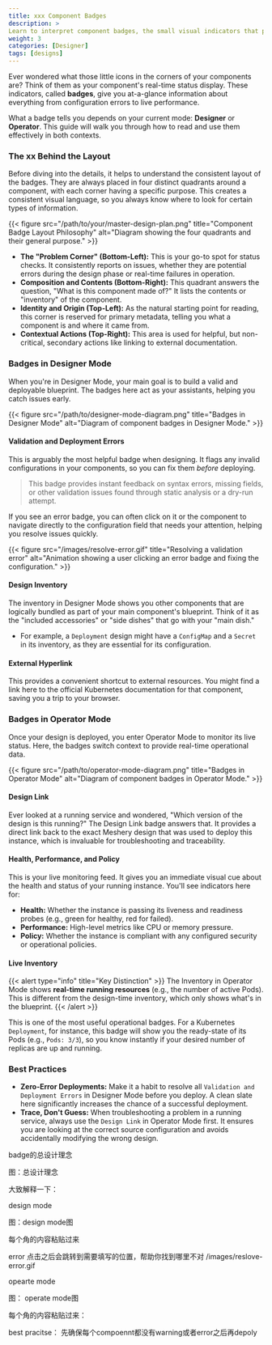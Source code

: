 ```yaml
---
title: xxx Component Badges
description: >
Learn to interpret component badges, the small visual indicators that provide at-a-glance information about a component's status in both Designer and Operator modes.
weight: 3
categories: [Designer]
tags: [designs]
---
```


Ever wondered what those little icons in the corners of your components are? Think of them as your component's real-time status display. These indicators, called **badges**, give you at-a-glance information about everything from configuration errors to live performance.

What a badge tells you depends on your current mode: **Designer** or **Operator**. This guide will walk you through how to read and use them effectively in both contexts.

### The xx Behind the Layout

Before diving into the details, it helps to understand the consistent layout of the badges. They are always placed in four distinct quadrants around a component, with each corner having a specific purpose. This creates a consistent visual language, so you always know where to look for certain types of information.

{{< figure src="/path/to/your/master-design-plan.png" title="Component Badge Layout Philosophy" alt="Diagram showing the four quadrants and their general purpose." >}}

- **The "Problem Corner" (Bottom-Left):** This is your go-to spot for status checks. It consistently reports on issues, whether they are potential errors during the design phase or real-time failures in operation.
- **Composition and Contents (Bottom-Right):** This quadrant answers the question, "What is this component made of?" It lists the contents or "inventory" of the component.
- **Identity and Origin (Top-Left):** As the natural starting point for reading, this corner is reserved for primary metadata, telling you what a component is and where it came from.
- **Contextual Actions (Top-Right):** This area is used for helpful, but non-critical, secondary actions like linking to external documentation.

### Badges in Designer Mode

When you're in Designer Mode, your main goal is to build a valid and deployable blueprint. The badges here act as your assistants, helping you catch issues early.

{{< figure src="/path/to/designer-mode-diagram.png" title="Badges in Designer Mode" alt="Diagram of component badges in Designer Mode." >}}

#### Validation and Deployment Errors

This is arguably the most helpful badge when designing. It flags any invalid configurations in your components, so you can fix them *before* deploying.

> This badge provides instant feedback on syntax errors, missing fields, or other validation issues found through static analysis or a dry-run attempt.

If you see an error badge, you can often click on it or the component to navigate directly to the configuration field that needs your attention, helping you resolve issues quickly.

{{< figure src="/images/resolve-error.gif" title="Resolving a validation error" alt="Animation showing a user clicking an error badge and fixing the configuration." >}}

#### Design Inventory

The inventory in Designer Mode shows you other components that are logically bundled as part of your main component's blueprint. Think of it as the "included accessories" or "side dishes" that go with your "main dish."

- For example, a `Deployment` design might have a `ConfigMap` and a `Secret` in its inventory, as they are essential for its configuration.

#### External Hyperlink

This provides a convenient shortcut to external resources. You might find a link here to the official Kubernetes documentation for that component, saving you a trip to your browser.

### Badges in Operator Mode

Once your design is deployed, you enter Operator Mode to monitor its live status. Here, the badges switch context to provide real-time operational data.

{{< figure src="/path/to/operator-mode-diagram.png" title="Badges in Operator Mode" alt="Diagram of component badges in Operator Mode." >}}

#### Design Link

Ever looked at a running service and wondered, "Which version of the design is this running?" The Design Link badge answers that. It provides a direct link back to the exact Meshery design that was used to deploy this instance, which is invaluable for troubleshooting and traceability.

#### Health, Performance, and Policy

This is your live monitoring feed. It gives you an immediate visual cue about the health and status of your running instance. You'll see indicators here for:
- **Health:** Whether the instance is passing its liveness and readiness probes (e.g., green for healthy, red for failed).
- **Performance:** High-level metrics like CPU or memory pressure.
- **Policy:** Whether the instance is compliant with any configured security or operational policies.

#### Live Inventory

{{< alert type="info" title="Key Distinction" >}}
The Inventory in Operator Mode shows **real-time running resources** (e.g., the number of active Pods). This is different from the design-time inventory, which only shows what's in the blueprint.
{{< /alert >}}

This is one of the most useful operational badges. For a Kubernetes `Deployment`, for instance, this badge will show you the ready-state of its Pods (e.g., `Pods: 3/3`), so you know instantly if your desired number of replicas are up and running.

### Best Practices

- **Zero-Error Deployments:** Make it a habit to resolve all `Validation and Deployment Errors` in Designer Mode before you deploy. A clean slate here significantly increases the chance of a successful deployment.
- **Trace, Don't Guess:** When troubleshooting a problem in a running service, always use the `Design Link` in Operator Mode first. It ensures you are looking at the correct source configuration and avoids accidentally modifying the wrong design.

badge的总设计理念

图：总设计理念

大致解释一下：

design mode

图：design mode图

每个角的内容粘贴过来

error
点击之后会跳转到需要填写的位置，帮助你找到哪里不对
/images/reslove-error.gif

opearte mode

图： operate mode图

每个角的内容粘贴过来：

best pracitse：
先确保每个compoennt都没有warning或者error之后再depoly




